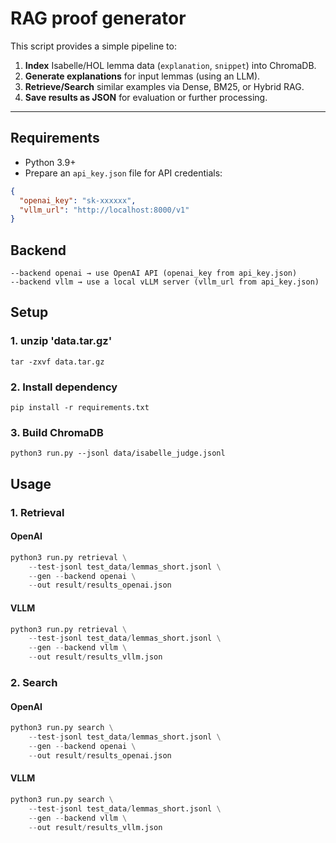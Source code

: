 # RAG proof generator

This script provides a simple pipeline to:
1. **Index** Isabelle/HOL lemma data (`explanation`, `snippet`) into ChromaDB.
2. **Generate explanations** for input lemmas (using an LLM).
3. **Retrieve/Search** similar examples via Dense, BM25, or Hybrid RAG.
4. **Save results as JSON** for evaluation or further processing.

---

## Requirements
- Python 3.9+
- Prepare an `api_key.json` file for API credentials:

```json
{
  "openai_key": "sk-xxxxxx",
  "vllm_url": "http://localhost:8000/v1"
}
```

## Backend
```
--backend openai → use OpenAI API (openai_key from api_key.json)
--backend vllm → use a local vLLM server (vllm_url from api_key.json)
```

## Setup
### 1. unzip 'data.tar.gz'
```
tar -zxvf data.tar.gz
```

### 2. Install dependency
```
pip install -r requirements.txt
```

### 3. Build ChromaDB
```
python3 run.py --jsonl data/isabelle_judge.jsonl
```

## Usage

### 1. Retrieval

#### OpenAI
```python
python3 run.py retrieval \
    --test-jsonl test_data/lemmas_short.jsonl \
    --gen --backend openai \
    --out result/results_openai.json
```

#### VLLM
```python
python3 run.py retrieval \
    --test-jsonl test_data/lemmas_short.jsonl \
    --gen --backend vllm \
    --out result/results_vllm.json
```

### 2. Search

#### OpenAI
```python
python3 run.py search \
    --test-jsonl test_data/lemmas_short.jsonl \
    --gen --backend openai \
    --out result/results_openai.json
```

#### VLLM
```python
python3 run.py search \
    --test-jsonl test_data/lemmas_short.jsonl \
    --gen --backend vllm \
    --out result/results_vllm.json
```
